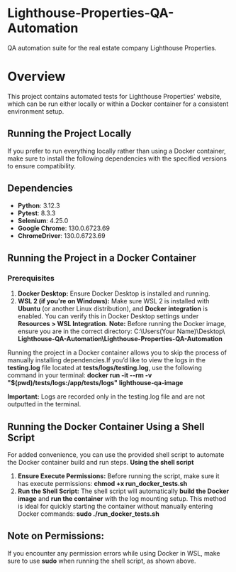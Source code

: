 # Lighthouse-Properties-QA-Automation
QA automation suite for the real estate company Lighthouse Properties.

# Overview
This project contains automated tests for Lighthouse Properties' website, which can be run either locally or within a Docker container for a consistent environment setup.

## Running the Project Locally
If you prefer to run everything locally rather than using a Docker container, make sure to install the following dependencies with the specified versions to ensure compatibility.

## Dependencies
- **Python**: 3.12.3
- **Pytest**: 8.3.3
- **Selenium**: 4.25.0
- **Google Chrome**: 130.0.6723.69
- **ChromeDriver**: 130.0.6723.69

## Running the Project in a Docker Container
### Prerequisites
1. **Docker Desktop:** Ensure Docker Desktop is installed and running.
2. **WSL 2 (if you're on Windows):** Make sure WSL 2 is installed with **Ubuntu** (or another Linux distribution), and **Docker integration** is enabled. You can verify this in Docker Desktop settings under **Resources > WSL Integration**.
**Note:** Before running the Docker image, ensure you are in the correct directory: C:\Users\(Your Name)\Desktop\ **Lighthouse-QA-Automation\Lighthouse-Properties-QA-Automation**

Running the project in a Docker container allows you to skip the process of manually installing dependencies.If  you’d like to view the logs in the **testing.log** file located at **tests/logs/testing.log**, use the following command in your terminal:
**docker run -it --rm -v "$(pwd)/tests/logs:/app/tests/logs" lighthouse-qa-image**

**Important:** Logs are recorded only in the testing.log file and are not outputted in the terminal.

## Running the Docker Container Using a Shell Script
For added convenience, you can use the provided shell script to automate the Docker container build and run steps.
**Using the shell script**
1. **Ensure Execute Permissions:** Before running the script, make sure it has execute permissions: **chmod +x run_docker_tests.sh**
2. **Run the Shell Script:**
The shell script will automatically **build the Docker image** and **run the container** with the log mounting setup. This method is ideal for quickly starting the container without manually entering Docker commands:
 **sudo ./run_docker_tests.sh**

## Note on Permissions:
If you encounter any permission errors while using Docker in WSL, make sure to use **sudo** when running the shell script, as shown above.
